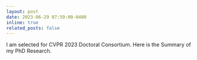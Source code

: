 ```yaml
---
layout: post
date: 2023-06-29 07:59:00-0400
inline: true
related_posts: false
---
```


I am selected for CVPR 2023 Doctoral Consortium. Here is the Summary of my PhD Research.